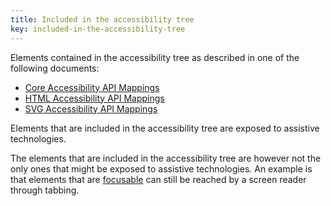```yaml
---
title: Included in the accessibility tree
key: included-in-the-accessibility-tree
---
```


Elements contained in the accessibility tree as described in one of the following documents:

- [Core Accessibility API Mappings](https://www.w3.org/TR/core-aam/#mapping_general)
- [HTML Accessibility API Mappings](https://www.w3.org/TR/html-aam)
- [SVG Accessibility API Mappings](https://www.w3.org/TR/svg-aam)

Elements that are included in the accessibility tree are exposed to assistive technologies. 

The elements that are included in the accessibility tree are however not the only ones that might be exposed to assistive technologies. An example is that elements that are [focusable](#focusable) can still be reached by a screen reader through tabbing.
